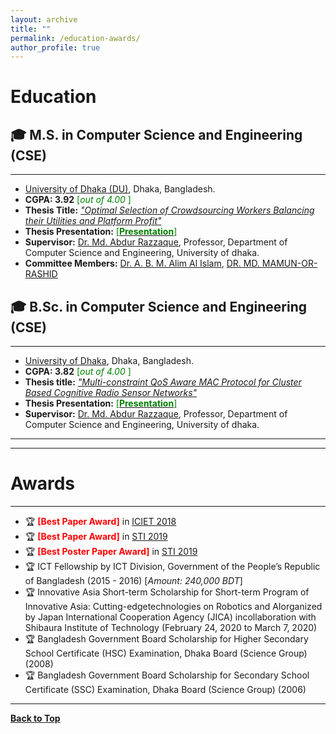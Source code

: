 ```yaml
---
layout: archive
title: ""
permalink: /education-awards/
author_profile: true
---
```


# Education

## 🎓 M.S. in Computer Science and Engineering (CSE)
--------------------------------

* [University of Dhaka (DU)](https://www.du.ac.bd/), Dhaka, Bangladesh.
* **CGPA:  3.92** <span style ="color:Green"> [*out of 4.00* ] </span>
* **Thesis Title:** [*"Optimal Selection of Crowdsourcing Workers Balancing their Utilities and Platform Profit"*](https://sujan-sarker.github.io/files/MS_thesis_report_sujan.pdf) 
* **Thesis Presentation:** [<span style ="color:Green"> [**Presentation**] </span>](https://sujan-sarker.github.io/files/MS_thesis_presentation.pdf) 
* **Supervisor:** [Dr. Md. Abdur Razzaque](https://www.cse.du.ac.bd/profile/?faculty=AR), Professor, Department of Computer Science and Engineering, University of dhaka.
* **Committee Members:** [Dr. A. B. M. Alim Al Islam](https://cse.buet.ac.bd/faculty_list/detail/razi), [DR. MD. MAMUN-OR-RASHID ](https://www.cse.du.ac.bd/profile/?faculty=MR)


## 🎓 B.Sc. in Computer Science and Engineering (CSE)
-----------------------------------------------------------


* [University of Dhaka](https://www.du.ac.bd/), Dhaka, Bangladesh.
* **CGPA:  3.82** <span style ="color:Green"> [*out of 4.00* ] </span>
* **Thesis title:** [*"Multi-constraint QoS Aware MAC Protocol for Cluster Based Cognitive Radio Sensor Networks"*](https://sujan-sarker.github.io/files/BSc_thesis_report_sujan.pdf) 
* **Thesis Presentation:** [<span style ="color:Green"> [**Presentation**] </span>](https://sujan-sarker.github.io/files/BSc_thesis_presentation.pdf) 
* **Supervisor:** [Dr. Md. Abdur Razzaque](https://www.cse.du.ac.bd/profile/?faculty=AR), Professor, Department of Computer Science and Engineering, University of dhaka.


<!-- <a href="https://sujan-sarker.github.io/education-awards/"> <img src="https://sujan-sarker.github.io/images/educations.png" alt="Education"
	title="Education" width="500" height="50"> </a>
-->
------------------------------------------------------
------------------------------------------------------

# Awards
---------

* 🏆 <span style="color:Red"> **[Best Paper Award]** </span> in [ICIET 2018](https://cse.du.ac.bd/iciet/)
* 🏆  <span style="color:Red"> **[Best Paper Award]** </span> in [STI 2019](http://fse.green.edu.bd/sti-2019/)
* 🏆  <span style="color:Red"> **[Best Poster Paper Award]** </span> in [STI 2019](http://fse.green.edu.bd/sti-2019/)
* 🏆 ICT Fellowship by ICT Division, Government of the People’s Republic of Bangladesh (2015 - 2016) [*Amount: 240,000 BDT*]
* 🏆 Innovative Asia Short-term Scholarship for Short-term Program of Innovative Asia: Cutting-edgetechnologies on Robotics and AIorganized by Japan International Cooperation Agency (JICA) incollaboration with Shibaura Institute of Technology (February 24, 2020 to March 7, 2020)
* 🏆 Bangladesh Government Board Scholarship for Higher Secondary School Certificate (HSC) Examination, Dhaka Board (Science Group) (2008)
* 🏆 Bangladesh Government Board Scholarship for Secondary School Certificate (SSC) Examination, Dhaka Board (Science Group) (2006)
 


<!-- <a href="https://tafseer-nayeem.github.io/education-awards/"> <img src="https://tafseer-nayeem.github.io/images/awards.png" alt="Awards"
	title="Awards" width="550" height="30"> </a> -->

--------------------------------------------

[**Back to Top**](#)

